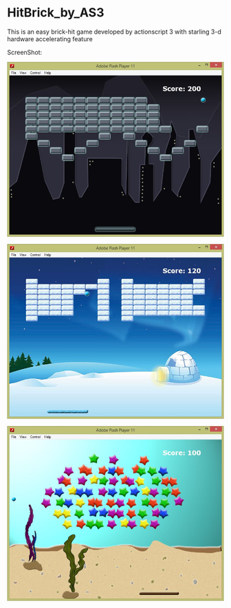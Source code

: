 HitBrick_by_AS3
===============

This is an easy brick-hit game developed by actionscript 3 with starling 3-d hardware accelerating feature

ScreenShot:

![alt tag](sreenshot/1.JPG)

![alt tag](sreenshot/2.JPG)

![alt tag](sreenshot/3.JPG)


